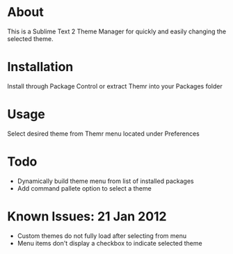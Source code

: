 # About
This is a Sublime Text 2 Theme Manager for quickly and easily changing the selected theme.

# Installation
Install through Package Control or extract Themr into your Packages folder

# Usage
Select desired theme from Themr menu located under Preferences

# Todo
- Dynamically build theme menu from list of installed packages
- Add command pallete option to select a theme

# Known Issues: 21 Jan 2012
- Custom themes do not fully load after selecting from menu
- Menu items don't display a checkbox to indicate selected theme